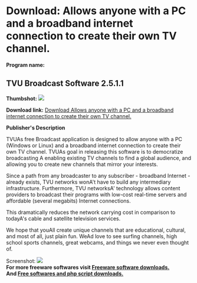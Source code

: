 # Download: Allows anyone with a PC and a broadband internet connection to create their own TV channel.

**Program name:**

## TVU Broadcast Software 2.5.1.1

  
**Thumbshot:** ![](http://www.freewarefiles.com/screenshot/tvubroadcast_md.gif)   
  
**Download link:** [Download Allows anyone with a PC and a broadband internet connection to create their own TV channel.](http://freesoftwares.boysofts.com/TVU-Broadcast-Software-Beta_program_24399.html)  
  


**Publisher's Description**  
  


TVUAs free Broadcast application is designed to allow anyone with a PC (Windows or Linux) and a broadband internet connection to create their own TV channel. TVUAs goal in releasing this software is to democratize broadcasting A enabling existing TV channels to find a global audience, and allowing you to create new channels that mirror your interests. 

Since a path from any broadcaster to any subscriber - broadband Internet - already exists, TVU networks wonA't have to build any intermediary infrastructure. Furthermore, TVU networksA' technology allows content providers to broadcast their programs with low-cost real-time servers and affordable (several megabits) Internet connections.

This dramatically reduces the network carrying cost in comparison to todayA's cable and satellite television services.

We hope that youAll create unique channels that are educational, cultural, and most of all, just plain fun. WeAd love to see surfing channels, high school sports channels, great webcams, and things we never even thought of. 

  
  
Screenshot: ![](http://www.freewarefiles.com/screenshot/tvubroadcast.gif)   
**For more freeware softwares visit [Freeware software downloads.](http://freesoftwares.boysofts.com/)**   
**And [Free softwares and php script downloads.](http://www.boysofts.com/)**

